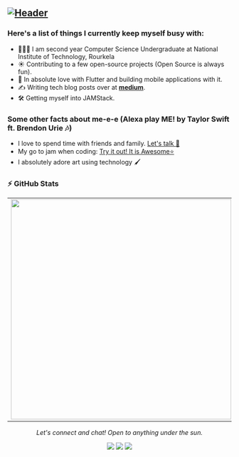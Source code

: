 [![Header](https://github.com/nayakastha/nayakastha/blob/main/I%20need%20my%20space..png "Header")](https://github.com/nayakastha)
---

### Here's a list of things I currently keep myself busy with:
  
- 👩🏻‍💻 I am second year Computer Science Undergraduate at National Institute of Technology, Rourkela
- ☀️ Contributing to a few open-source projects (Open Source is always fun).
- 🏃  In absolute love with Flutter and building mobile applications with it.
- ✍️ Writing tech blog posts over at **[medium](https://nayakastha2911.medium.com/)**.
- 🛠 Getting myself into JAMStack.


### Some other facts about me-e-e (Alexa play ME! by Taylor Swift ft. Brendon Urie 🎶)  

  - I love to spend time with friends and family. [Let's talk 📯](https://www.instagram.com/upbeat._.phantom/?hl=en)
  - My go to jam when coding: [Try it out! It is Awesome⭐️](https://open.spotify.com/playlist/37i9dQZF1DWXLeA8Omikj7)
  - I absolutely adore art using technology 🖌️
  
### :zap: GitHub Stats

<center>
  <table>
    <tr>
        <td><img width="495px" align="left" src="https://github-readme-stats.ereshzealous.vercel.app/api?username=nayakastha&hide=html&layout=compact&theme=nord"/></td>
    </tr>  
  </table>
</center>
 
  

                                                                                                                             
                                                                                                                                
<p align="center">
  <i>Let's connect and chat! Open to anything under the sun.</i>
  <p align="center">
    <a href="https://twitter.com/AsthaNayak1" alt="Twitter"><img src="https://raw.githubusercontent.com/jayehernandez/jayehernandez/3f5402efef9a0ae89211a6e04609558e862ca616/readme/twitter-fill.svg"></a>
    <a href="https://www.linkedin.com/in/astha-nayak-an2001/" alt="Linkedin"><img src="https://raw.githubusercontent.com/jayehernandez/jayehernandez/3f5402efef9a0ae89211a6e04609558e862ca616/readme/linkedin-fill.svg"></a>
    <a href="mailto:nayakastha2911@gmail.com" alt="Contact me"><img src="https://raw.githubusercontent.com/jayehernandez/jayehernandez/3f5402efef9a0ae89211a6e04609558e862ca616/readme/mail-fill.svg"></a>  </p>
</p>                                                                                                                                                                                                                                                                          
